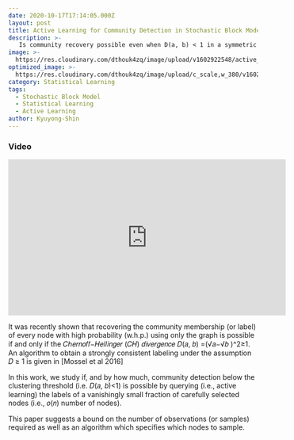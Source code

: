 ```yaml
---
date: 2020-10-17T17:14:05.000Z
layout: post
title: Active Learning for Community Detection in Stochastic Block Models
description: >-
   Is community recovery possible even when D(a, b) < 1 in a symmetric SBM environment?
image: >-
  https://res.cloudinary.com/dthouk4zq/image/upload/v1602922548/active_iigsos.png
optimized_image: >-
  https://res.cloudinary.com/dthouk4zq/image/upload/c_scale,w_380/v1602922548/active_iigsos.png
category: Statistical Learning
tags:
  - Stochastic Block Model
  - Statistical Learning
  - Active Learning
author: Kyuyong-Shin
---
```


### Video 
<iframe width="560" height="315" src="https://www.youtube.com/embed/pRl08WcIWKo" frameborder="0" allow="accelerometer; autoplay; clipboard-write; encrypted-media; gyroscope; picture-in-picture" allowfullscreen></iframe>

It was recently shown that recovering the community membership (or label) of every node with high probability (w.h.p.) using only the graph is possible if and only if the 𝐶ℎ𝑒𝑟𝑛𝑜𝑓𝑓−𝐻𝑒𝑙𝑙𝑖𝑛𝑔𝑒𝑟 (𝐶𝐻) 𝑑𝑖𝑣𝑒𝑟𝑔𝑒𝑛𝑐𝑒 𝐷(𝑎, 𝑏) =(√𝑎−√𝑏 )^2≥1. An algorithm to obtain a strongly consistent labeling under the assumption 𝐷 ≥ 1 is given in [Mossel et al 2016]

In this work, we study if, and by how much, community detection below the clustering threshold (i.e. 𝐷(𝑎, 𝑏)<1) is possible by querying (i.e., active learning) the labels of a vanishingly small fraction of carefully selected nodes (i.e., 𝑜(𝑛) number of nodes).

This paper suggests a bound on the number of observations (or samples) required as well as an algorithm which specifies which nodes to sample.
